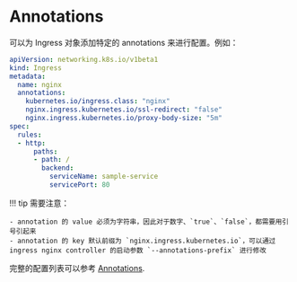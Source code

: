 # Annotations

可以为 Ingress 对象添加特定的 annotations 来进行配置。例如：

```yaml
apiVersion: networking.k8s.io/v1beta1
kind: Ingress
metadata:
  name: nginx
  annotations:
    kubernetes.io/ingress.class: "nginx"
    nginx.ingress.kubernetes.io/ssl-redirect: "false"
    nginx.ingress.kubernetes.io/proxy-body-size: "5m"
spec:
  rules:
  - http:
      paths:
      - path: /
        backend:
          serviceName: sample-service
          servicePort: 80
```

!!! tip
    需要注意：

    - annotation 的 value 必须为字符串，因此对于数字、`true`、`false`，都需要用引号引起来
    - annotation 的 key 默认前缀为 `nginx.ingress.kubernetes.io`，可以通过 ingress nginx controller 的启动参数 `--annotations-prefix` 进行修改

完整的配置列表可以参考 [Annotations](https://kubernetes.github.io/ingress-nginx/user-guide/nginx-configuration/annotations/).